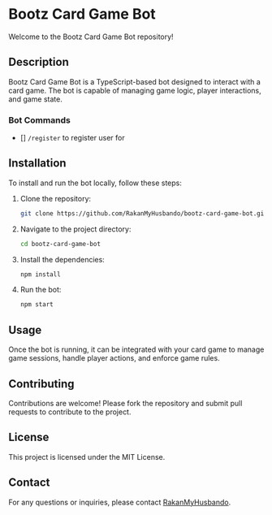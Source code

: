 # Bootz Card Game Bot

Welcome to the Bootz Card Game Bot repository!

## Description
Bootz Card Game Bot is a TypeScript-based bot designed to interact with a card game. The bot is capable of managing game logic, player interactions, and game state. 

### Bot Commands
- [] ```/register``` to register user for 

## Installation
To install and run the bot locally, follow these steps:
1. Clone the repository:
   ```bash
   git clone https://github.com/RakanMyHusbando/bootz-card-game-bot.git
   ```
2. Navigate to the project directory:
   ```bash
   cd bootz-card-game-bot
   ```
3. Install the dependencies:
   ```bash
   npm install
   ```
4. Run the bot:
   ```bash
   npm start
   ```

## Usage
Once the bot is running, it can be integrated with your card game to manage game sessions, handle player actions, and enforce game rules.

## Contributing
Contributions are welcome! Please fork the repository and submit pull requests to contribute to the project.

## License
This project is licensed under the MIT License.

## Contact
For any questions or inquiries, please contact [RakanMyHusbando](https://github.com/RakanMyHusbando).
